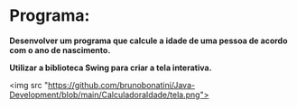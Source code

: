 <h1>Programa:</h1>

<b>Desenvolver um programa que calcule a idade de uma pessoa de acordo com o ano de nascimento.

Utilizar a biblioteca Swing para criar a tela interativa.
</b>

<img src "https://github.com/brunobonatini/Java-Development/blob/main/CalculadoraIdade/tela.png">
